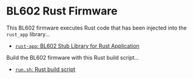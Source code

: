 # BL602 Rust Firmware

This BL602 firmware executes Rust code that has been injected into the `rust_app` library...

- [`rust-app`: BL602 Stub Library for Rust Application](../../components/3rdparty/rust-app)

Build the BL602 firmware with this Rust build script...

- [`run.sh`: Rust build script](run.sh)
